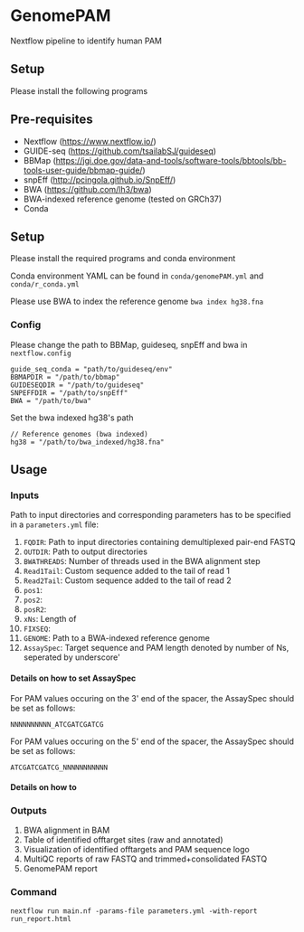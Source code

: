 # GenomePAM
Nextflow pipeline to identify human PAM

## Setup
Please install the following programs
## Pre-requisites
- Nextflow (https://www.nextflow.io/)
- GUIDE-seq (https://github.com/tsailabSJ/guideseq)
- BBMap (https://jgi.doe.gov/data-and-tools/software-tools/bbtools/bb-tools-user-guide/bbmap-guide/)
- snpEff (http://pcingola.github.io/SnpEff/)
- BWA (https://github.com/lh3/bwa)
- BWA-indexed reference genome (tested on GRCh37)
- Conda


## Setup
Please install the required programs and conda environment

Conda environment YAML can be found in 
```conda/genomePAM.yml```
and 
```conda/r_conda.yml```

Please use BWA to index the reference genome
```bwa index hg38.fna```

### Config
Please change the path to BBMap, guideseq, snpEff and bwa in `nextflow.config`
```
guide_seq_conda = "path/to/guideseq/env"
BBMAPDIR = "/path/to/bbmap"
GUIDESEQDIR = "/path/to/guideseq"
SNPEFFDIR = "/path/to/snpEff"
BWA = "/path/to/bwa"
```
Set the bwa indexed hg38's path
```
// Reference genomes (bwa indexed)
hg38 = "/path/to/bwa_indexed/hg38.fna"
```

## Usage
### Inputs
Path to input directories and corresponding parameters has to be specified in a `parameters.yml` file:

1. `FQDIR`: Path to input directories containing demultiplexed pair-end FASTQ
2. `OUTDIR`: Path to output directories
3. `BWATHREADS`: Number of threads used in the BWA alignment step
4. `Read1Tail`: Custom sequence added to the tail of read 1
5. `Read2Tail`: Custom sequence added to the tail of read 2
6. `pos1`: 
7. `pos2`: 
8. `posR2`: 
9. `xNs`: Length of 
10. `FIXSEQ`: 
11. `GENOME`: Path to a BWA-indexed reference genome
12. `AssaySpec`: Target sequence and PAM length denoted by number of Ns, seperated by underscore'

#### Details on how to set AssaySpec
For PAM values occuring on the 3' end of the spacer, the AssaySpec should be set as follows:
```
NNNNNNNNNN_ATCGATCGATCG
```

For PAM values occuring on the 5' end of the spacer, the AssaySpec should be set as follows:
```
ATCGATCGATCG_NNNNNNNNNNN
```

#### Details on how to 

### Outputs
1. BWA alignment in BAM
2. Table of identified offtarget sites (raw and annotated)
3. Visualization of identified offtargets and PAM sequence logo
4. MultiQC reports of raw FASTQ and trimmed+consolidated FASTQ
5. GenomePAM report

### Command
```
nextflow run main.nf -params-file parameters.yml -with-report run_report.html
```
